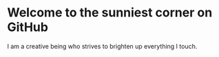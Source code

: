 # Welcome to the sunniest corner on GitHub

I am a creative being who strives to brighten up everything I touch.
